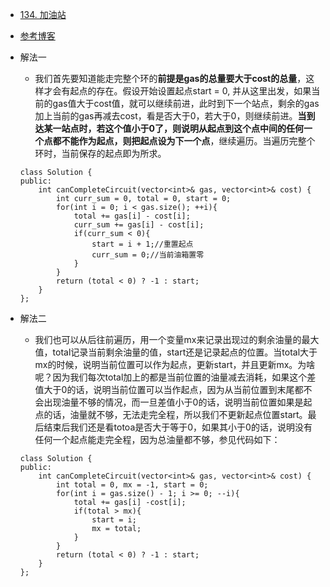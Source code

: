 - [134. 加油站](https://leetcode-cn.com/problems/gas-station/)
- [参考博客](https://github.com/grandyang/leetcode/issues/134)
- 解法一
    + 我们首先要知道能走完整个环的**前提是gas的总量要大于cost的总量**，这样才会有起点的存在。假设开始设置起点start = 0, 并从这里出发，如果当前的gas值大于cost值，就可以继续前进，此时到下一个站点，剩余的gas加上当前的gas再减去cost，看是否大于0，若大于0，则继续前进。**当到达某一站点时，若这个值小于0了，则说明从起点到这个点中间的任何一个点都不能作为起点，则把起点设为下一个点**，继续遍历。当遍历完整个环时，当前保存的起点即为所求。
    ```
    class Solution {
    public:
        int canCompleteCircuit(vector<int>& gas, vector<int>& cost) {
            int curr_sum = 0, total = 0, start = 0;
            for(int i = 0; i < gas.size(); ++i){
                total += gas[i] - cost[i];
                curr_sum += gas[i] - cost[i];
                if(curr_sum < 0){
                    start = i + 1;//重置起点
                    curr_sum = 0;//当前油箱置零
                }
            }
            return (total < 0) ? -1 : start;
        }
    };
    ```

- 解法二
    + 我们也可以从后往前遍历，用一个变量mx来记录出现过的剩余油量的最大值，total记录当前剩余油量的值，start还是记录起点的位置。当total大于mx的时候，说明当前位置可以作为起点，更新start，并且更新mx。为啥呢？因为我们每次total加上的都是当前位置的油量减去消耗，如果这个差值大于0的话，说明当前位置可以当作起点，因为从当前位置到末尾都不会出现油量不够的情况，而一旦差值小于0的话，说明当前位置如果是起点的话，油量就不够，无法走完全程，所以我们不更新起点位置start。最后结束后我们还是看totoa是否大于等于0，如果其小于0的话，说明没有任何一个起点能走完全程，因为总油量都不够，参见代码如下：
    
    ```
    class Solution {
    public:
        int canCompleteCircuit(vector<int>& gas, vector<int>& cost) {
            int total = 0, mx = -1, start = 0;
            for(int i = gas.size() - 1; i >= 0; --i){
                total += gas[i] -cost[i];
                if(total > mx){
                    start = i;
                    mx = total;
                }
            }
            return (total < 0) ? -1 : start;
        }
    };
    ```